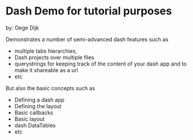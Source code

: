 # Dash Demo for tutorial purposes

by: Oege Dijk

Demonstrates a number of semi-advanced dash features such as
- multiple tabs hierarchies,
- Dash projects over multiple files
- querystrings for keeping track of the content of your dash app and to make it shareable as a url
- etc

But also the basic concepts such as
- Defining a dash app
- Defining the layout
- Basic callbacks
- Basic layout
- dash DataTables
- etc

